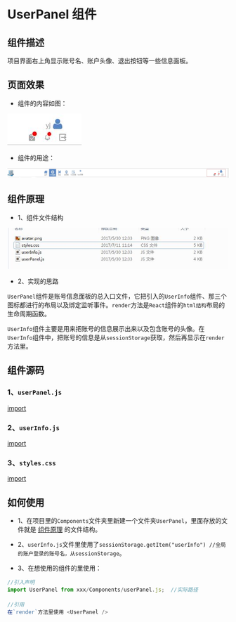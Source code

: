 # UserPanel 组件

## 组件描述

项目界面右上角显示账号名、账户头像、退出按钮等一些信息面板。

## 页面效果

* 组件的内容如图：

![](../../../images/accountPanel/userPanel/performImg0.jpg)

* 组件的用途：

![](../../../images/accountPanel/userPanel/performImg1.jpg)

## 组件原理

* 1、组件文件结构

![](../../../images/accountPanel/userPanel/userPanelImg1.jpg)

* 2、实现的思路

`UserPanel`组件是账号信息面板的总入口文件，它把引入的`UserInfo`组件、那三个图标都进行的布局以及绑定监听事件。`render`方法是`React`组件的`html结构`布局的生命周期函数。

`UserInfo`组件主要是用来把账号的信息展示出来以及包含账号的头像。在`UserInfo`组件中，把账号的信息是从`sessionStorage`获取，然后再显示在`render`方法里。

## 组件源码

### 1、`userPanel.js`

[import](code/userPanel.js)
<br />


### 2、`userInfo.js`

[import](code/userInfo.js)
<br />

### 3、`styles.css`

[import](code/styles.css)
<br />

## 如何使用

* 1、在项目里的`Components`文件夹里新建一个文件夹`UserPanel`，里面存放的文件就是 [组件原理](#组件原理)  的文件结构。

* 2、`userInfo.js`文件里使用了`sessionStorage.getItem("userInfo") //全局的账户登录的账号名，从sessionStorage`。

* 3、在想使用的组件的里使用：

```js
//引入声明 
import UserPanel from xxx/Components/userPanel.js;  //实际路径

//引用 
在`render`方法里使用 <UserPanel />
```